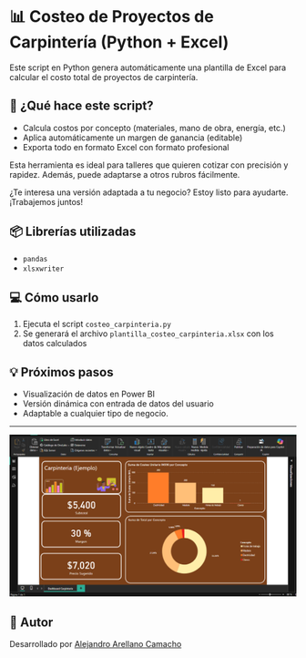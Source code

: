 # 📊 Costeo de Proyectos de Carpintería (Python + Excel)

Este script en Python genera automáticamente una plantilla de Excel para calcular el costo total de proyectos de carpintería.

## 🧰 ¿Qué hace este script?
- Calcula costos por concepto (materiales, mano de obra, energía, etc.)
- Aplica automáticamente un margen de ganancia (editable)
- Exporta todo en formato Excel con formato profesional

Esta herramienta es ideal para talleres que quieren cotizar con precisión y rapidez. Además, puede adaptarse a otros rubros fácilmente.

¿Te interesa una versión adaptada a tu negocio? Estoy listo para ayudarte. ¡Trabajemos juntos!

## 📦 Librerías utilizadas
- `pandas`
- `xlsxwriter`

## 💻 Cómo usarlo
1. Ejecuta el script `costeo_carpinteria.py`
2. Se generará el archivo `plantilla_costeo_carpinteria.xlsx` con los datos calculados

## 💡 Próximos pasos
- Visualización de datos en Power BI
- Versión dinámica con entrada de datos del usuario
- Adaptable a cualquier tipo de negocio.

---
![Dashboard_Carpinteria](./Captura_Dashboard.PNG)

## 📌 Autor
Desarrollado por [Alejandro Arellano Camacho](https://github.com/Alejandroarellanocamacho)

